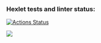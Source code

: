 ### Hexlet tests and linter status:

[![Actions Status](https://github.com/Savelyii/frontend-project-46/workflows/hexlet-check/badge.svg)](https://github.com/Savelyii/frontend-project-46/actions)

<a href="https://codeclimate.com/github/Savelyii/frontend-project-46/maintainability"><img src="https://api.codeclimate.com/v1/badges/3f7526c789a4a6a6dddc/maintainability" /></a>
